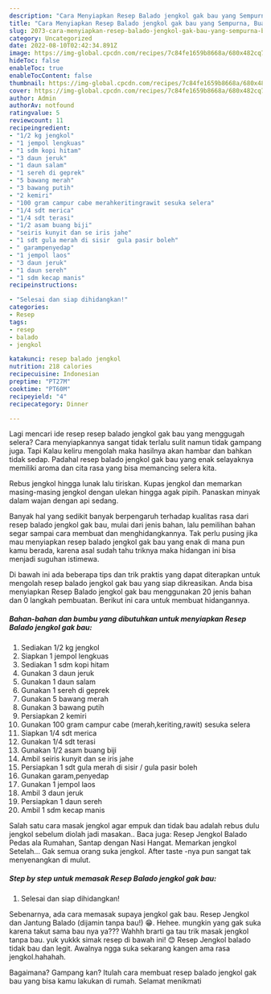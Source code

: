 ```yaml
---
description: "Cara Menyiapkan Resep Balado jengkol gak bau yang Sempurna, Buat Buka Puasa Menggugah Selera"
title: "Cara Menyiapkan Resep Balado jengkol gak bau yang Sempurna, Buat Buka Puasa Menggugah Selera"
slug: 2073-cara-menyiapkan-resep-balado-jengkol-gak-bau-yang-sempurna-buat-buka-puasa-menggugah-selera
category: Uncategorized
date: 2022-08-10T02:42:34.891Z
image: https://img-global.cpcdn.com/recipes/7c84fe1659b8668a/680x482cq70/resep-balado-jengkol-gak-bau-foto-resep-utama.jpg
hideToc: false
enableToc: true
enableTocContent: false
thumbnail: https://img-global.cpcdn.com/recipes/7c84fe1659b8668a/680x482cq70/resep-balado-jengkol-gak-bau-foto-resep-utama.jpg
cover: https://img-global.cpcdn.com/recipes/7c84fe1659b8668a/680x482cq70/resep-balado-jengkol-gak-bau-foto-resep-utama.jpg
author: Admin
authorAv: notfound
ratingvalue: 5
reviewcount: 11
recipeingredient:
- "1/2 kg jengkol"
- "1 jempol lengkuas"
- "1 sdm kopi hitam"
- "3 daun jeruk"
- "1 daun salam"
- "1 sereh di geprek"
- "5 bawang merah"
- "3 bawang putih"
- "2 kemiri"
- "100 gram campur cabe merahkeritingrawit sesuka selera"
- "1/4 sdt merica"
- "1/4 sdt terasi"
- "1/2 asam buang biji"
- "seiris kunyit dan se iris jahe"
- "1 sdt gula merah di sisir  gula pasir boleh"
- " garampenyedap"
- "1 jempol laos"
- "3 daun jeruk"
- "1 daun sereh"
- "1 sdm kecap manis"
recipeinstructions:

- "Selesai dan siap dihidangkan!"
categories:
- Resep
tags:
- resep
- balado
- jengkol

katakunci: resep balado jengkol 
nutrition: 218 calories
recipecuisine: Indonesian
preptime: "PT27M"
cooktime: "PT60M"
recipeyield: "4"
recipecategory: Dinner

---
```



Lagi mencari ide resep resep balado jengkol gak bau yang menggugah selera? Cara menyiapkannya sangat tidak terlalu sulit namun tidak gampang juga. Tapi Kalau keliru mengolah maka hasilnya akan hambar dan bahkan tidak sedap. Padahal resep balado jengkol gak bau yang enak selayaknya memiliki aroma dan cita rasa yang bisa memancing selera kita.


Rebus jengkol hingga lunak lalu tiriskan. Kupas jengkol dan memarkan masing-masing jengkol dengan ulekan hingga agak pipih. Panaskan minyak dalam wajan dengan api sedang.

Banyak hal yang sedikit banyak berpengaruh terhadap kualitas rasa dari resep balado jengkol gak bau, mulai dari jenis bahan, lalu pemilihan bahan segar sampai cara membuat dan menghidangkannya. Tak perlu pusing jika mau menyiapkan resep balado jengkol gak bau yang enak di mana pun kamu berada, karena asal sudah tahu triknya maka hidangan ini bisa menjadi suguhan istimewa.


Di bawah ini ada beberapa tips dan trik praktis yang dapat diterapkan untuk mengolah resep balado jengkol gak bau yang siap dikreasikan. Anda bisa menyiapkan Resep Balado jengkol gak bau menggunakan 20 jenis bahan dan 0 langkah pembuatan. Berikut ini cara untuk membuat hidangannya.

<!--inarticleads1-->

##### Bahan-bahan dan bumbu yang dibutuhkan untuk menyiapkan Resep Balado jengkol gak bau:

1. Sediakan 1/2 kg jengkol
1. Siapkan 1 jempol lengkuas
1. Sediakan 1 sdm kopi hitam
1. Gunakan 3 daun jeruk
1. Gunakan 1 daun salam
1. Gunakan 1 sereh di geprek
1. Gunakan 5 bawang merah
1. Gunakan 3 bawang putih
1. Persiapkan 2 kemiri
1. Gunakan 100 gram campur cabe (merah,keriting,rawit) sesuka selera
1. Siapkan 1/4 sdt merica
1. Gunakan 1/4 sdt terasi
1. Gunakan 1/2 asam buang biji
1. Ambil seiris kunyit dan se iris jahe
1. Persiapkan 1 sdt gula merah di sisir / gula pasir boleh
1. Gunakan  garam,penyedap
1. Gunakan 1 jempol laos
1. Ambil 3 daun jeruk
1. Persiapkan 1 daun sereh
1. Ambil 1 sdm kecap manis


Salah satu cara masak jengkol agar empuk dan tidak bau adalah rebus dulu jengkol sebelum diolah jadi masakan.. Baca juga: Resep Jengkol Balado Pedas ala Rumahan, Santap dengan Nasi Hangat. Memarkan jengkol Setelah… Gak semua orang suka jengkol. After taste -nya pun sangat tak menyenangkan di mulut. 

<!--inarticleads2-->

##### Step by step untuk memasak Resep Balado jengkol gak bau:


1. Selesai dan siap dihidangkan!

Sebenarnya, ada cara memasak supaya jengkol gak bau. Resep Jengkol dan Jantung Balado (dijamin tanpa bau!) 😁. Hehee. mungkin yang gak suka karena takut sama bau nya ya??? Wahhh brarti ga tau trik masak jengkol tanpa bau. yuk yukkk simak resep di bawah ini! 😊 Resep Jengkol balado tidak bau dan legit. Awalnya ngga suka sekarang kangen ama rasa jengkol.hahahah. 

Bagaimana? Gampang kan? Itulah cara membuat resep balado jengkol gak bau yang bisa kamu lakukan di rumah. Selamat menikmati
